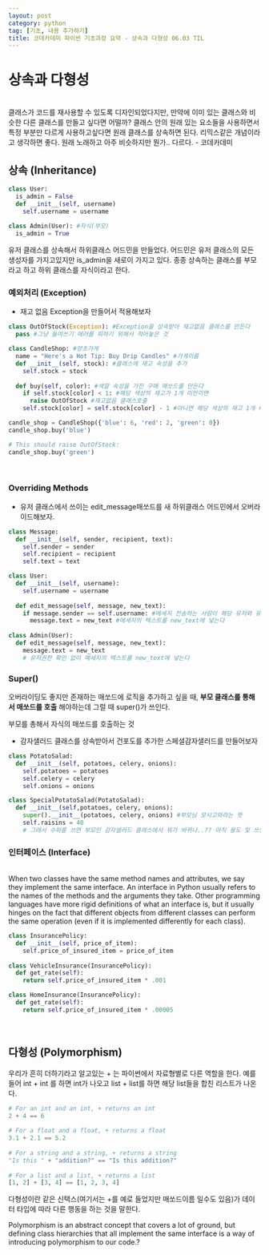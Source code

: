 ```yaml
---
layout: post
category: python
tag: [기초, 내용 추가하기]
title: 코데카데미 파이썬 기초과정 요약 - 상속과 다형성 06.03 TIL
---
```


# 상속과 다형성
<br>
<div class="message">
클래스가 코드를 재사용할 수 있도록 디자인되었다지만, 만약에 이미 있는 클래스와 비슷한 다른 클래스를 만들고 싶다면 어떨까? 클래스 안의 원래 있는 요소들을 사용하면서 특정 부분만 다르게 사용하고싶다면 원래 클래스를 상속하면 된다. 리믹스같은 개념이라고 생각하면 좋다. 원래 노래하고 아주 비슷하지만 뭔가.. 다르다. - 코데카데미
</div>

## 상속 (Inheritance)

```python
class User:
  is_admin = False
  def __init__(self, username)
    self.username = username
 
class Admin(User): #자식(부모)
  is_admin = True
```

유저 클래스를 상속해서 하위클래스 어드민을 만들었다. 어드민은 유저 클래스의 모든 생성자를 가지고있지만 is_admin을 새로이 가지고 있다. 종종 상속하는 클래스를 부모라고 하고 하위 클래스를 자식이라고 한다.

### 예외처리 (Exception)

* 재고 없음 Exception을 만들어서 적용해보자

```python
class OutOfStock(Exception): #Exception을 상속받아 재고없음 클래스를 만든다
  pass #그냥 들여쓰기 에러를 피하기 위해서 적어놓은 것

class CandleShop: #양초가게
  name = "Here's a Hot Tip: Buy Drip Candles" #가게이름
  def __init__(self, stock): #클래스에 재고 속성을 추가
    self.stock = stock
    
  def buy(self, color): #색깔 속성을 가진 구매 매쏘드를 만든다
    if self.stock[color] < 1: #해당 색상의 재고가 1개 미만이면
      raise OutOfStock #재고없음 클래스호출
    self.stock[color] = self.stock[color] - 1 #아니면 해당 색상의 재고 1개 빼기

candle_shop = CandleShop({'blue': 6, 'red': 2, 'green': 0})
candle_shop.buy('blue')

# This should raise OutOfStock:
candle_shop.buy('green')
```
<br>

### Overriding Methods 

* 유저 클래스에서 쓰이는 edit_message매쏘드를 새 하위클래스 어드민에서 오버라이드해보자.

```python
class Message:
  def __init__(self, sender, recipient, text):
    self.sender = sender
    self.recipient = recipient
    self.text = text

class User:
  def __init__(self, username):
    self.username = username
    
  def edit_message(self, message, new_text):
    if message.sender == self.username: #메세지 전송하는 사람이 해당 유저와 유저네임이 같다면
      message.text = new_text #메세지의 텍스트를 new_text에 넣는다
      
class Admin(User):
  def edit_message(self, message, new_text):
    message.text = new_text
    # 유저권한 확인 없이 메세지의 텍스트를 new_text에 넣는다
```
### Super()

오버라이딩도 좋지만 존재하는 매쏘드에 로직을 추가하고 싶을 때, <strong>부모 클래스를 통해서 매쏘드를 호출</strong> 해야하는데 그럴 때 super()가 쓰인다.

부모를 총해서 자식의 매쏘드를 호출하는 것

* 감자샐러드 클래스를 상속받아서 건포도를 추가한 스페셜감자샐러드를 만들어보자

```python
class PotatoSalad:
  def __init__(self, potatoes, celery, onions):
    self.potatoes = potatoes
    self.celery = celery
    self.onions = onions

class SpecialPotatoSalad(PotatoSalad):
  def __init__(self,potatoes, celery, onions):
    super().__init__(potatoes, celery, onions) #부모님 모시고와라는 뜻
    self.raisins = 40
    # 그래서 수퍼를 쓰면 부모인 감자샐러드 클래스에서 뭐가 바뀌나..?? 아직 용도 및 쓰임을 잘 모르겠음
```

### 인터페이스 (Interface)
<br>
When two classes have the same method names and attributes, we say they implement the same interface. An interface in Python usually refers to the names of the methods and the arguments they take. Other programming languages have more rigid definitions of what an interface is, but it usually hinges on the fact that different objects from different classes can perform the same operation (even if it is implemented differently for each class).
<br>

```python
class InsurancePolicy:
  def __init__(self, price_of_item):
    self.price_of_insured_item = price_of_item
    
class VehicleInsurance(InsurancePolicy):
  def get_rate(self):
    return self.price_of_insured_item * .001

class HomeInsurance(InsurancePolicy):
  def get_rate(self):
    return self.price_of_insured_item * .00005
```
<br>

## 다형성 (Polymorphism)

우리가 흔히 더하기라고 알고있는 + 는 파이썬에서 자료형별로 다른 역할을 한다. 예를 들어 int + int 를 하면 int가 나오고 list + list를 하면 해당 list들을 합친 리스트가 나온다.

```python
# For an int and an int, + returns an int
2 + 4 == 6
 
# For a float and a float, + returns a float
3.1 + 2.1 == 5.2
 
# For a string and a string, + returns a string
"Is this " + "addition?" == "Is this addition?"
 
# For a list and a list, + returns a list
[1, 2] + [3, 4] == [1, 2, 3, 4]
```

<div class="message">
다형성이란 같은 신택스(여기서는 +를 예로 들었지만 매쏘드이름 일수도 있음)가 데이터 타입에 따라 다른 행동을 하는 것을 말한다.
</div>

Polymorphism is an abstract concept that covers a lot of ground, but defining class hierarchies that all implement the same interface is a way of introducing polymorphism to our code.?



